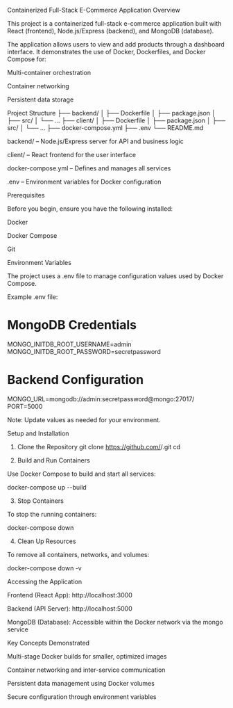Containerized Full-Stack E-Commerce Application
Overview

This project is a containerized full-stack e-commerce application built with React (frontend), Node.js/Express (backend), and MongoDB (database).

The application allows users to view and add products through a dashboard interface. It demonstrates the use of Docker, Dockerfiles, and Docker Compose for:

Multi-container orchestration

Container networking

Persistent data storage

Project Structure
├── backend/
│   ├── Dockerfile
│   ├── package.json
│   ├── src/
│   └── ...
├── client/
│   ├── Dockerfile
│   ├── package.json
│   ├── src/
│   └── ...
├── docker-compose.yml
├── .env
└── README.md


backend/ – Node.js/Express server for API and business logic

client/ – React frontend for the user interface

docker-compose.yml – Defines and manages all services

.env – Environment variables for Docker configuration

Prerequisites

Before you begin, ensure you have the following installed:

Docker

Docker Compose

Git

Environment Variables

The project uses a .env file to manage configuration values used by Docker Compose.

Example .env file:

# MongoDB Credentials
MONGO_INITDB_ROOT_USERNAME=admin
MONGO_INITDB_ROOT_PASSWORD=secretpassword

# Backend Configuration
MONGO_URL=mongodb://admin:secretpassword@mongo:27017/
PORT=5000


Note: Update values as needed for your environment.

Setup and Installation
1. Clone the Repository
git clone https://github.com/<your-username>/<your-repo>.git
cd <your-repo>

2. Build and Run Containers

Use Docker Compose to build and start all services:

docker-compose up --build

3. Stop Containers

To stop the running containers:

docker-compose down

4. Clean Up Resources

To remove all containers, networks, and volumes:

docker-compose down -v

Accessing the Application

Frontend (React App): http://localhost:3000

Backend (API Server): http://localhost:5000

MongoDB (Database): Accessible within the Docker network via the mongo service

Key Concepts Demonstrated

Multi-stage Docker builds for smaller, optimized images

Container networking and inter-service communication

Persistent data management using Docker volumes

Secure configuration through environment variables
